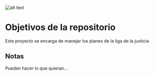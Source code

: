 ![alt text](https://cdn1.iconfinder.com/data/icons/UltraBuuf/512/Beyond_Basic_Basement_Flood_With_Napalm.png)

# Objetivos de la repositorio

Este proyecto se encarga de manejar los planes de la liga de la justicia


## Notas
Pueden hacer lo que quieran...
